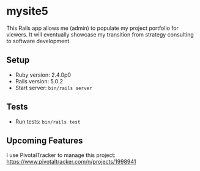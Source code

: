 # mysite5
This Rails app allows me (admin) to populate my project portfolio for viewers.  It will eventually showcase my transition from strategy consulting to software development.


## Setup
* Ruby version: 2.4.0p0
* Rails version: 5.0.2
* Start server: `bin/rails server`


## Tests
* Run tests: `bin/rails test`


## Upcoming Features
I use PivotalTracker to manage this project: https://www.pivotaltracker.com/n/projects/1998941
